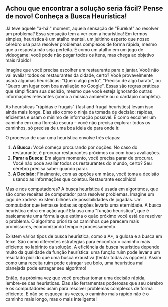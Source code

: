 ## Achou que encontrar a solução seria fácil? Pense de novo! Conheça a Busca Heurística!

Já teve aquele "a-há!" moment, aquela sensação de "Eureka!" ao resolver um problema? Essa sensação tem a ver com a heurística! Em termos simples, heurística é um atalho mental, um jeitinho esperto que nosso cérebro usa para resolver problemas complexos de forma rápida, mesmo que a resposta não seja perfeita. É como um atalho em um jogo de videogame: você pode não pegar todos os itens, mas chega ao objetivo mais rápido!

Imagine que você precisa escolher um restaurante para o jantar. Você não vai avaliar todos os restaurantes da cidade, certo? Você provavelmente usará algumas heurísticas: "Quero algo perto", "Preciso de algo barato", ou "Quero um lugar com boa avaliação no Google". Essas são regras práticas que simplificam sua decisão, mesmo que você esteja ignorando outras informações relevantes (como a música ambiente ou o cardápio completo).

As heurísticas "rápidas e frugais" (fast and frugal heuristics) levam isso ainda mais longe. Elas são como o ninja da tomada de decisão: rápidas, eficientes e usam o mínimo de informação possível. É como escolher um caminho em uma floresta escura – você não precisa explorar todos os caminhos, só precisa de uma boa ideia de para onde ir.

O processo de usar uma heurística envolve três etapas:

1. **A Busca:** Você começa procurando por opções. No caso do restaurante, é procurar restaurantes próximos ou com boas avaliações.
2. **Parar a Busca:** Em algum momento, você precisa parar de procurar. Você não pode avaliar todos os restaurantes do mundo, certo? Seu cérebro precisa saber quando parar.
3. **A Decisão:** Finalmente, com as opções em mãos, você toma a decisão usando as informações que coletou. Restaurante escolhido!


Mas e nos computadores? A busca heurística é usada em algoritmos, que são como receitas de computador para resolver problemas. Imagine um jogo de xadrez: existem bilhões de possibilidades de jogadas. Um computador que tentasse todas as opções levaria uma eternidade. A busca heurística entra em ação aqui! Ela usa uma "função heurística", que é basicamente uma fórmula que estima o quão próximo você está de resolver o problema. O algoritmo prioriza os caminhos que parecem mais promissores, economizando tempo e processamento.

Existem vários tipos de busca heurística, como a A*, a gulosa e a busca em feixe. São como diferentes estratégias para encontrar o caminho mais eficiente no labirinto da solução. A eficiência da busca heurística depende muito da qualidade da função heurística: uma função ruim pode levar a um resultado pior do que uma busca exaustiva (tentar todas as opções). Assim como uma receita ruim pode estragar seu bolo, uma heurística mal planejada pode estragar seu algoritmo!

Então, da próxima vez que você precisar tomar uma decisão rápida, lembre-se das heurísticas. Elas são ferramentas poderosas que seu cérebro e os computadores usam para resolver problemas complexos de forma eficiente. E não se esqueça: às vezes, o caminho mais rápido não é o caminho mais longo, mas o mais inteligente!